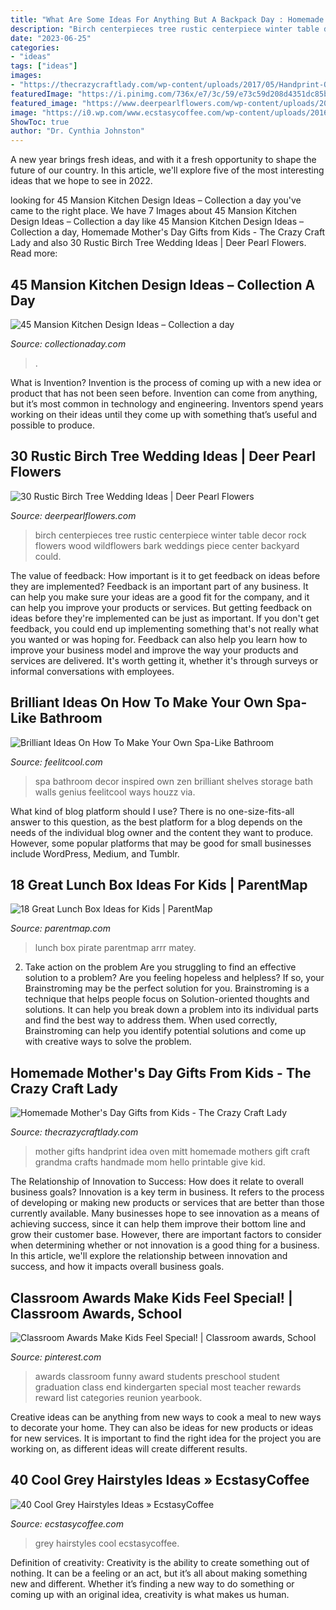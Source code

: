 ```yaml
---
title: "What Are Some Ideas For Anything But A Backpack Day : Homemade Mother&#039;s Day Gifts From Kids"
description: "Birch centerpieces tree rustic centerpiece winter table decor rock flowers wood wildflowers bark weddings piece center backyard could"
date: "2023-06-25"
categories:
- "ideas"
tags: ["ideas"]
images:
- "https://thecrazycraftlady.com/wp-content/uploads/2017/05/Handprint-Oven-Mitt-the-Idea-Room.jpg"
featuredImage: "https://i.pinimg.com/736x/e7/3c/59/e73c59d208d4351dc85bd2f84f46e181--preschool-graduation-preschool-yearbook-ideas.jpg"
featured_image: "https://www.deerpearlflowers.com/wp-content/uploads/2015/07/wildflowers-and-birch-wedding-centerpiece-ideas.jpg"
image: "https://i0.wp.com/www.ecstasycoffee.com/wp-content/uploads/2016/10/Grey-Hairstyles-Ideas-21.jpg?resize=600%2C705"
ShowToc: true
author: "Dr. Cynthia Johnston"
---
```



A new year brings fresh ideas, and with it a fresh opportunity to shape the future of our country.  In this article, we'll explore five of the most interesting ideas that we hope to see in 2022. 

	

		
looking for 45 Mansion Kitchen Design Ideas – Collection a day you've came to the right place. We have 7 Images about 45 Mansion Kitchen Design Ideas – Collection a day like 45 Mansion Kitchen Design Ideas – Collection a day, Homemade Mother&#039;s Day Gifts from Kids - The Crazy Craft Lady and also 30 Rustic Birch Tree Wedding Ideas | Deer Pearl Flowers. Read more:
		
    
## 45 Mansion Kitchen Design Ideas – Collection A Day

<img loading=lazy src="https://collectionaday.com/wp-content/uploads/2020/09/Elegant-Kitchen-1536x1024.jpg" onerror="this.onerror=null;this.src='https://tse4.mm.bing.net/th?id=OIP.Ux5XLDrib6XjXwsrrHJyBQHaE8&amp;pid=15.1';" alt="45 Mansion Kitchen Design Ideas – Collection a day">

_Source: collectionaday.com_

>. 

	

What is Invention?
Invention is the process of coming up with a new idea or product that has not been seen before. Invention can come from anything, but it’s most common in technology and engineering. Inventors spend years working on their ideas until they come up with something that’s useful and possible to produce.

    
## 30 Rustic Birch Tree Wedding Ideas | Deer Pearl Flowers

<img loading=lazy src="https://www.deerpearlflowers.com/wp-content/uploads/2015/07/wildflowers-and-birch-wedding-centerpiece-ideas.jpg" onerror="this.onerror=null;this.src='https://tse2.mm.bing.net/th?id=OIP.OThYCN2XapDGdMnux_opwwHaLG&amp;pid=15.1';" alt="30 Rustic Birch Tree Wedding Ideas | Deer Pearl Flowers">

_Source: deerpearlflowers.com_

>birch centerpieces tree rustic centerpiece winter table decor rock flowers wood wildflowers bark weddings piece center backyard could. 

	

The value of feedback: How important is it to get feedback on ideas before they are implemented?
Feedback is an important part of any business. It can help you make sure your ideas are a good fit for the company, and it can help you improve your products or services. But getting feedback on ideas before they're implemented can be just as important. If you don't get feedback, you could end up implementing something that's not really what you wanted or was hoping for. Feedback can also help you learn how to improve your business model and improve the way your products and services are delivered. It's worth getting it, whether it's through surveys or informal conversations with employees.

    
## Brilliant Ideas On How To Make Your Own Spa-Like Bathroom

<img loading=lazy src="http://feelitcool.com/wp-content/uploads/2016/01/spa-like-interior.jpg" onerror="this.onerror=null;this.src='https://tse1.mm.bing.net/th?id=OIP.HFGb12br9sv3i6JCPWt2EAHaJ3&amp;pid=15.1';" alt="Brilliant Ideas On How To Make Your Own Spa-Like Bathroom">

_Source: feelitcool.com_

>spa bathroom decor inspired own zen brilliant shelves storage bath walls genius feelitcool ways houzz via. 

	

What kind of blog platform should I use?
There is no one-size-fits-all answer to this question, as the best platform for a blog depends on the needs of the individual blog owner and the content they want to produce. However, some popular platforms that may be good for small businesses include WordPress, Medium, and Tumblr.

    
## 18 Great Lunch Box Ideas For Kids | ParentMap

<img loading=lazy src="https://www.parentmap.com/sites/default/files/styles/1180x660_scaled_cropped/public/2017-08/20lunchbox_pager_1.jpg?itok=XVDcNwUD" onerror="this.onerror=null;this.src='https://tse3.mm.bing.net/th?id=OIP.CgW8SP5iETPicbWwRH-I5wHaEJ&amp;pid=15.1';" alt="18 Great Lunch Box Ideas for Kids | ParentMap">

_Source: parentmap.com_

>lunch box pirate parentmap arrr matey. 

	

2. Take action on the problem
Are you struggling to find an effective solution to a problem? Are you feeling hopeless and helpless? If so, your Brainstroming may be the perfect solution for you. Brainstroming is a technique that helps people focus on Solution-oriented thoughts and solutions. It can help you break down a problem into its individual parts and find the best way to address them. When used correctly, Brainstroming can help you identify potential solutions and come up with creative ways to solve the problem.

    
## Homemade Mother&#039;s Day Gifts From Kids - The Crazy Craft Lady

<img loading=lazy src="https://thecrazycraftlady.com/wp-content/uploads/2017/05/Handprint-Oven-Mitt-the-Idea-Room.jpg" onerror="this.onerror=null;this.src='https://tse1.mm.bing.net/th?id=OIP.VK_3k3y7kkTy39-ti6v_ZwHaLH&amp;pid=15.1';" alt="Homemade Mother&#039;s Day Gifts from Kids - The Crazy Craft Lady">

_Source: thecrazycraftlady.com_

>mother gifts handprint idea oven mitt homemade mothers gift craft grandma crafts handmade mom hello printable give kid. 

	

The Relationship of Innovation to Success: How does it relate to overall business goals?
Innovation is a key term in business. It refers to the process of developing or making new products or services that are better than those currently available. Many businesses hope to see innovation as a means of achieving success, since it can help them improve their bottom line and grow their customer base. However, there are important factors to consider when determining whether or not innovation is a good thing for a business. In this article, we'll explore the relationship between innovation and success, and how it impacts overall business goals.

    
## Classroom Awards Make Kids Feel Special! | Classroom Awards, School

<img loading=lazy src="https://i.pinimg.com/736x/e7/3c/59/e73c59d208d4351dc85bd2f84f46e181--preschool-graduation-preschool-yearbook-ideas.jpg" onerror="this.onerror=null;this.src='https://tse2.mm.bing.net/th?id=OIP.ZpFJZPkYxHRCVjSDsdy2twHaF7&amp;pid=15.1';" alt="Classroom Awards Make Kids Feel Special! | Classroom awards, School">

_Source: pinterest.com_

>awards classroom funny award students preschool student graduation class end kindergarten special most teacher rewards reward list categories reunion yearbook. 

	

Creative ideas can be anything from new ways to cook a meal to new ways to decorate your home. They can also be ideas for new products or ideas for new services. It is important to find the right idea for the project you are working on, as different ideas will create different results.

    
## 40 Cool Grey Hairstyles Ideas » EcstasyCoffee

<img loading=lazy src="https://i0.wp.com/www.ecstasycoffee.com/wp-content/uploads/2016/10/Grey-Hairstyles-Ideas-21.jpg?resize=600%2C705" onerror="this.onerror=null;this.src='https://tse3.mm.bing.net/th?id=OIP.owKDXL6-rgYWOJSUeLHcCgHaIs&amp;pid=15.1';" alt="40 Cool Grey Hairstyles Ideas » EcstasyCoffee">

_Source: ecstasycoffee.com_

>grey hairstyles cool ecstasycoffee. 

	

Definition of creativity:
Creativity is the ability to create something out of nothing. It can be a feeling or an act, but it’s all about making something new and different. Whether it’s finding a new way to do something or coming up with an original idea, creativity is what makes us human.

